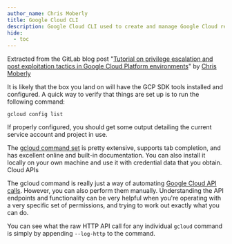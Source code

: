 ```yaml
---
author_name: Chris Moberly
title: Google Cloud CLI
description: Google Cloud CLI used to create and manage Google Cloud resources. 
hide:
  - toc
---
```


Extracted from the GitLab blog post "[Tutorial on privilege escalation and post exploitation tactics in Google Cloud Platform environments](https://about.gitlab.com/blog/2020/02/12/plundering-gcp-escalating-privileges-in-google-cloud-platform/#gcloud)" by [Chris Moberly](https://about.gitlab.com/company/team/#cmoberly)

It is likely that the box you land on will have the GCP SDK tools installed and configured. A quick way to verify that things are set up is to run the following command:

```
gcloud config list
```

If properly configured, you should get some output detailing the current service account and project in use.

The [gcloud command set](https://cloud.google.com/sdk/gcloud/reference/) is pretty extensive, supports tab completion, and has excellent online and built-in documentation. You can also install it locally on your own machine and use it with credential data that you obtain.
Cloud APIs

The gcloud command is really just a way of automating [Google Cloud API calls](https://cloud.google.com/apis/docs/overview). However, you can also perform them manually. Understanding the API endpoints and functionality can be very helpful when you're operating with a very specific set of permissions, and trying to work out exactly what you can do.

You can see what the raw HTTP API call for any individual `gcloud` command is simply by appending `--log-http` to the command.  